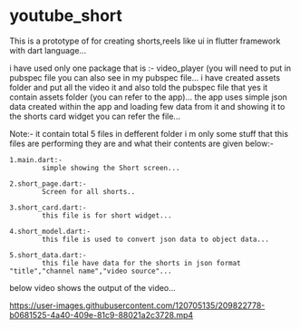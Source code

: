



# youtube_short
This is a prototype of for creating shorts,reels like ui in flutter framework with dart language...

i have used only one package that is :- video_player (you will need to put in pubspec file you can also see in my pubspec file...
i have created assets folder and put all the video it and also told the pubspec file that yes it contain assets folder (you can refer to the app)...
the app uses simple json data created within the app and loading few data from it and showing it to the shorts card widget you can refer the file...

Note:-
    it contain total 5 files in defferent folder i m only some stuff that this files are performing they are and what their contents are given below:-
      
    1.main.dart:-
            simple showing the Short screen...
      
    2.short_page.dart:-
            Screen for all shorts..
      
    3.short_card.dart:-
            this file is for short widget...
      
    4.short_model.dart:-
            this file is used to convert json data to object data...
      
    5.short_data.dart:-
            this file have data for the shorts in json format "title","channel name","video source"... 
      


below video shows the output of the video...

https://user-images.githubusercontent.com/120705135/209822778-b0681525-4a40-409e-81c9-88021a2c3728.mp4
